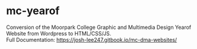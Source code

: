 # mc-yearof
Conversion of the Moorpark College Graphic and Multimedia Design Yearof Website from Wordpress to HTML/CSS/JS. <br />
Full Documentation: https://josh-lee247.gitbook.io/mc-dma-websites/

